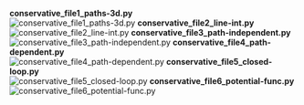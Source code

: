**conservative_file1_paths-3d.py** <br>
![conservative_file1_paths-3d.py](Conservative_file1_paths-3d.gif)
**conservative_file2_line-int.py** <br>
![conservative_file2_line-int.py](Conservative_file2_line-int.gif)
**conservative_file3_path-independent.py** <br>
![conservative_file3_path-independent.py](Conservative_file3_path-independent.gif)
**conservative_file4_path-dependent.py** <br>
![conservative_file4_path-dependent.py](Conservative_file4_path-dependent.gif)
**conservative_file5_closed-loop.py** <br>
![conservative_file5_closed-loop.py](Conservative_file5_closed-loop.gif)
**conservative_file6_potential-func.py** <br>
![conservative_file6_potential-func.py](Conservative_file6_potential-func.gif)

